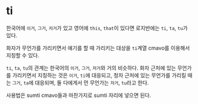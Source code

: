 # ti

한국어에 `이거`, `그거`, `저거`가 있고 영어에 `this`, `that`이 있다면 로지반에는 `ti`, `ta`, `tu`가 있다.

화자가 무언가를 가리키면서 얘기를 할 때 가리키는 대상을 `ti`계열 cmavo를 이용해서 지칭할 수 있다.

`ti`, `ta`, `tu`의 관계는 한국어의 `이거`, `그거`, `저거`와 거의 비슷하다.
화자 근처에 있는 무언가를 가리키면서 지칭하는 것은 `이거`, `ti`에 대응되고,
청자 근처에 있는 무언가를 가리킬 때는 `그거`, `ta`에 대응되며,
둘 다에게서 먼 무언가는 `저거`, `tu`라고 한다.

사용법은 sumti cmavo들과 마찬가지로 sumti 자리에 넣으면 된다.
